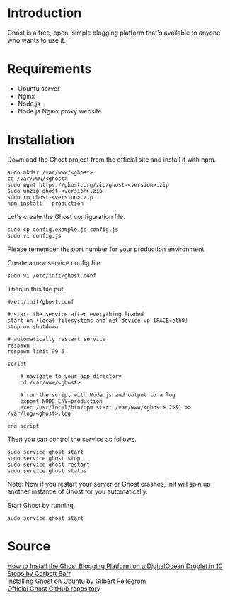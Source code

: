 # Introduction

Ghost is a free, open, simple blogging platform that's available to anyone who wants to use it.

# Requirements

* Ubuntu server
* Nginx
* Node.js
* Node.js Nginx proxy website

# Installation

Download the Ghost project from the official site and install it with npm.

    sudo mkdir /var/www/<ghost>
    cd /var/www/<ghost>
    sudo wget https://ghost.org/zip/ghost-<version>.zip
    sudo unzip ghost-<version>.zip
    sudo rm ghost-<version>.zip
    npm install --production

Let's create the Ghost configuration file.

    sudo cp config.example.js config.js
    sudo vi config.js

Please remember the port number for your production environment.



Create a new service config file.

    sudo vi /etc/init/ghost.conf
    
Then in this file put.

```
#/etc/init/ghost.conf

# start the service after everything loaded
start on (local-filesystems and net-device-up IFACE=eth0)
stop on shutdown

# automatically restart service
respawn
respawn limit 99 5

script

    # navigate to your app directory
    cd /var/www/<ghost>

    # run the script with Node.js and output to a log
    export NODE_ENV=production
    exec /usr/local/bin/npm start /var/www/<ghost> 2>&1 >> /var/log/<ghost>.log
    
end script
```

Then you can control the service as follows.

    sudo service ghost start
    sudo service ghost stop
    sudo service ghost restart
    sudo service ghost status

Note: Now if you restart your server or Ghost crashes, init will spin up another instance of Ghost for you automatically.

Start Ghost by running.

    sudo service ghost start

# Source

[How to Install the Ghost Blogging Platform on a DigitalOcean Droplet in 10 Steps by Corbett Barr](http://ghosted.co/install-ghost-digitalocean/)  
[Installing Ghost on Ubuntu by Gilbert Pellegrom](http://ghost.pellegrom.me/installing-ghost-on-ubuntu/)  
[Official Ghost GitHub repository](https://github.com/TryGhost/Ghost)